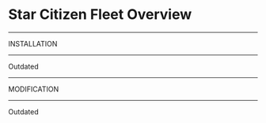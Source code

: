 # Star Citizen Fleet Overview

- - - - - - - - - -
INSTALLATION
- - - - - - - - - -
Outdated

- - - - - - - - - -
MODIFICATION
- - - - - - - - - -
Outdated